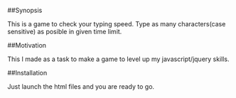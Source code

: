 ##Synopsis

This is a game to check your typing speed. Type as many characters(case sensitive) as posible in given time limit. 

##Motivation

This I made as a task to make a game to level up my javascript/jquery skills.

##Installation

Just launch the html files and you are ready to go.